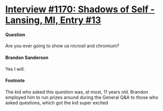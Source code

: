 # [Interview #1170: Shadows of Self - Lansing, MI, Entry #13](https://www.theoryland.com/intvmain.php?i=1170#13)

#### Question

Are you ever going to show us nicrosil and chromium?

#### Brandon Sanderson

Yes I will.

#### Footnote

The kid who asked this question was, at most, 11 years old. Brandon employed him to run prizes around during the General Q&A to those who asked questions, which got the kid super excited

